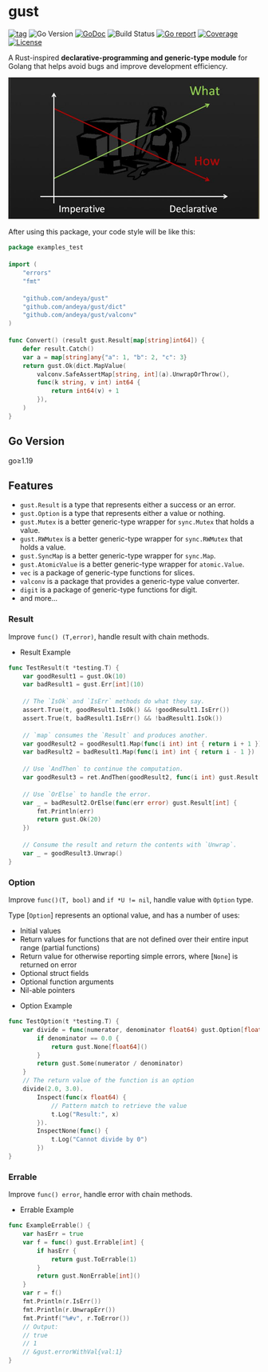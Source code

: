 # gust

[![tag](https://img.shields.io/github/tag/andeya/gust.svg)](https://github.com/andeya/gust/releases)
![Go Version](https://img.shields.io/badge/Go-%3E%3D%201.19-%23007d9c)
[![GoDoc](https://godoc.org/github.com/andeya/gust?status.svg)](https://pkg.go.dev/github.com/andeya/gust)
![Build Status](https://github.com/andeya/gust/actions/workflows/go-ci.yml/badge.svg)
[![Go report](https://goreportcard.com/badge/github.com/andeya/gust)](https://goreportcard.com/report/github.com/andeya/gust)
[![Coverage](https://img.shields.io/codecov/c/github/andeya/gust)](https://codecov.io/gh/andeya/gust)
[![License](https://img.shields.io/github/license/andeya/gust)](./LICENSE)

A Rust-inspired **declarative-programming and generic-type module** for Golang that helps avoid bugs and improve development efficiency. 

![declarative_vs_imperative.jpg](doc/declarative_vs_imperative.jpg)

After using this package, your code style will be like this:

```go
package examples_test

import (
	"errors"
	"fmt"

	"github.com/andeya/gust"
	"github.com/andeya/gust/dict"
	"github.com/andeya/gust/valconv"
)

func Convert() (result gust.Result[map[string]int64]) {
	defer result.Catch()
	var a = map[string]any{"a": 1, "b": 2, "c": 3}
	return gust.Ok(dict.MapValue(
		valconv.SafeAssertMap[string, int](a).UnwrapOrThrow(),
		func(k string, v int) int64 {
			return int64(v) + 1
		}),
	)
}
```

## Go Version

go≥1.19

## Features

- `gust.Result` is a type that represents either a success or an error.
- `gust.Option` is a type that represents either a value or nothing.
- `gust.Mutex` is a better generic-type wrapper for `sync.Mutex` that holds a value.
- `gust.RWMutex` is a better generic-type wrapper for `sync.RWMutex` that holds a value.
- `gust.SyncMap` is a better generic-type wrapper for `sync.Map`.
- `gust.AtomicValue` is a better generic-type wrapper for `atomic.Value`.
- `vec` is a package of generic-type functions for slices.
- `valconv` is a package that provides a generic-type value converter.
- `digit` is a package of generic-type functions for digit.
- and more...

### Result

Improve `func() (T,error)`, handle result with chain methods.

- Result Example

```go
func TestResult(t *testing.T) {
	var goodResult1 = gust.Ok(10)
	var badResult1 = gust.Err[int](10)

	// The `IsOk` and `IsErr` methods do what they say.
	assert.True(t, goodResult1.IsOk() && !goodResult1.IsErr())
	assert.True(t, badResult1.IsErr() && !badResult1.IsOk())

	// `map` consumes the `Result` and produces another.
	var goodResult2 = goodResult1.Map(func(i int) int { return i + 1 })
	var badResult2 = badResult1.Map(func(i int) int { return i - 1 })

	// Use `AndThen` to continue the computation.
	var goodResult3 = ret.AndThen(goodResult2, func(i int) gust.Result[bool] { return gust.Ok(i == 11) })

	// Use `OrElse` to handle the error.
	var _ = badResult2.OrElse(func(err error) gust.Result[int] {
		fmt.Println(err)
		return gust.Ok(20)
	})

	// Consume the result and return the contents with `Unwrap`.
	var _ = goodResult3.Unwrap()
}
```

### Option

Improve `func()(T, bool)` and `if *U != nil`, handle value with `Option` type.

Type [`Option`] represents an optional value, and has a number of uses:
* Initial values
* Return values for functions that are not defined
  over their entire input range (partial functions)
* Return value for otherwise reporting simple errors, where [`None`] is
  returned on error
* Optional struct fields
* Optional function arguments
* Nil-able pointers

- Option Example

```go
func TestOption(t *testing.T) {
	var divide = func(numerator, denominator float64) gust.Option[float64] {
		if denominator == 0.0 {
			return gust.None[float64]()
		}
		return gust.Some(numerator / denominator)
	}
	// The return value of the function is an option
	divide(2.0, 3.0).
		Inspect(func(x float64) {
			// Pattern match to retrieve the value
			t.Log("Result:", x)
		}).
		InspectNone(func() {
			t.Log("Cannot divide by 0")
		})
}
```

### Errable

Improve `func() error`, handle error with chain methods.

- Errable Example

```go
func ExampleErrable() {
	var hasErr = true
	var f = func() gust.Errable[int] {
		if hasErr {
			return gust.ToErrable(1)
		}
		return gust.NonErrable[int]()
	}
	var r = f()
	fmt.Println(r.IsErr())
	fmt.Println(r.UnwrapErr())
	fmt.Printf("%#v", r.ToError())
	// Output:
	// true
	// 1
	// &gust.errorWithVal{val:1}
}
```
